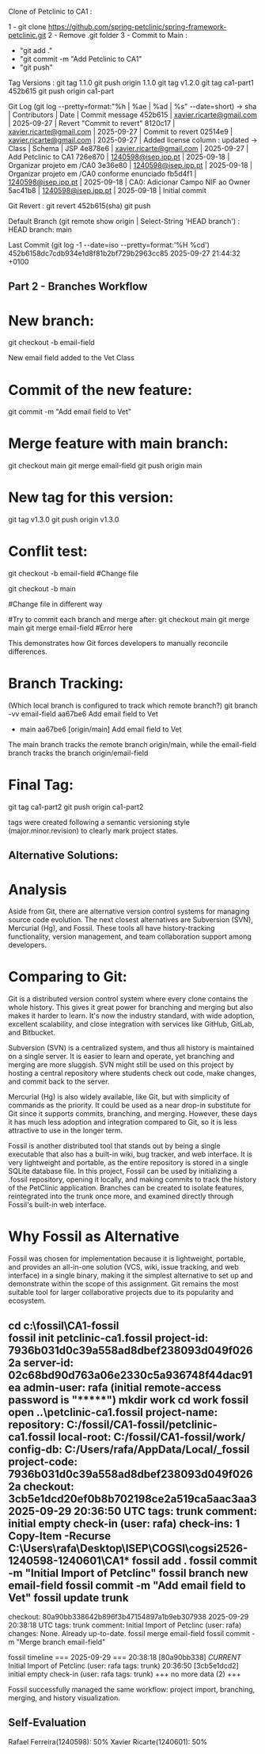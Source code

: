 Clone of Petclinic to CA1 : 

1 - git clone https://github.com/spring-petclinic/spring-framework-petclinic.git
2 - Remove .git folder
3 - Commit to Main : 
- "git add ."
- "git commit -m "Add Petclinic to CA1"
- "git push"

Tag Versions : 
git tag 1.1.0
git push origin 1.1.0
git tag v1.2.0
git tag ca1-part1 452b615
git push origin ca1-part


Git Log (git log --pretty=format:"%h | %ae | %ad | %s" --date=short) -> sha | Contributors | Date | Commit message
452b615 | xavier.ricarte@gmail.com | 2025-09-27 | Revert "Commit to revert"
8120c17 | xavier.ricarte@gmail.com | 2025-09-27 | Commit to revert
02514e9 | xavier.ricarte@gmail.com | 2025-09-27 | Added license column : updated -> Class | Schema | JSP
4e878e6 | xavier.ricarte@gmail.com | 2025-09-27 | Add Petclinic to CA1
726e870 | 1240598@isep.ipp.pt | 2025-09-18 | Organizar projeto em /CA0
3e36e80 | 1240598@isep.ipp.pt | 2025-09-18 | Organizar projeto em /CA0 conforme enunciado
fb5d4f1 | 1240598@isep.ipp.pt | 2025-09-18 | CA0: Adicionar Campo NIF ao Owner
5ac41b8 | 1240598@isep.ipp.pt | 2025-09-18 | Initial commit

Git Revert : 
git revert 452b615(sha)
git push

Default Branch (git remote show origin | Select-String 'HEAD branch') :
    HEAD branch: main

Last Commit (git log -1 --date=iso --pretty=format:'%H %cd')
452b6158dc7cdb934e1d8f81b2bf729b2963cc85 2025-09-27 21:44:32 +0100

## Part 2 - Branches Workflow

# New branch:
git checkout -b email-field

New email field added to the Vet Class

# Commit of the new feature:
git commit -m "Add email field to Vet"

# Merge feature with main branch:
git checkout main
git merge email-field
git push origin main

# New tag for this version:
git tag v1.3.0
git push origin v1.3.0

# Conflit test:
git checkout -b email-field
#Change file

git checkout -b main

#Change file in different way

#Try to commit each branch and merge after:
git checkout main
git merge main
git merge email-field #Error here

This demonstrates how Git forces developers to manually reconcile differences.

# Branch Tracking:
(Which local branch is configured to track which remote branch?)
git branch -vv
  email-field aa67be6 Add email field to Vet
* main        aa67be6 [origin/main] Add email field to Vet

The main branch tracks the remote branch origin/main, while the email-field branch tracks the branch origin/email-field

# Final Tag:
git tag ca1-part2
git push origin ca1-part2

tags were created following a semantic versioning style (major.minor.revision) to clearly mark project states.

## Alternative Solutions:
# Analysis
Aside from Git, there are alternative version control systems for managing source code evolution. 
The next closest alternatives are Subversion (SVN), Mercurial (Hg), and Fossil. 
These tools all have history-tracking functionality, version management, and team collaboration support among developers.

# Comparing to Git:
Git is a distributed version control system where every clone contains the whole history. 
This gives it great power for branching and merging but also makes it harder to learn. 
It's now the industry standard, with wide adoption, excellent scalability, and close integration with services like GitHub, GitLab, and Bitbucket.

Subversion (SVN) is a centralized system, and thus all history is maintained on a single server. 
It is easier to learn and operate, yet branching and merging are more sluggish. 
SVN might still be used on this project by hosting a central repository where students check out code, make changes, and commit back to the server.

Mercurial (Hg) is also widely available, like Git, but with simplicity of commands as the priority. 
It could be used as a near drop-in substitute for Git since it supports commits, branching, and merging. 
However, these days it has much less adoption and integration compared to Git, so it is less attractive to use in the longer term.

Fossil is another distributed tool that stands out by being a single executable that also has a built-in wiki, bug tracker, and web interface. 
It is very lightweight and portable, as the entire repository is stored in a single SQLite database file. 
In this project, Fossil can be used by initializing a .fossil repository, opening it locally, and making commits to track the history of the PetClinic application. 
Branches can be created to isolate features, reintegrated into the trunk once more, and examined directly through Fossil's built-in web interface.


# Why Fossil as Alternative

Fossil was chosen for implementation because it is lightweight, portable, and provides an all-in-one solution (VCS, wiki, issue tracking, and web interface) 
in a single binary, making it the simplest alternative to set up and demonstrate within the scope of this assignment. Git remains the most suitable tool for larger 
collaborative projects due to its popularity and ecosystem.

cd c:\fossil\CA1-fossil\
fossil init petclinic-ca1.fossil
project-id: 7936b031d0c39a558ad8dbef238093d049f0262a
server-id:  02c68bd90d763a06e2330c5a936748f44dac91ea
admin-user: rafa (initial remote-access password is "*****")
mkdir work
cd work
fossil open ..\petclinic-ca1.fossil
project-name: <unnamed>
repository:   C:/fossil/CA1-fossil/petclinic-ca1.fossil
local-root:   C:/fossil/CA1-fossil/work/
config-db:    C:/Users/rafa/AppData/Local/_fossil
project-code: 7936b031d0c39a558ad8dbef238093d049f0262a
checkout:     3cb5e1dcd20ef0b8b702198ce2a519ca5aac3aa3 2025-09-29 20:36:50 UTC
tags:         trunk
comment:      initial empty check-in (user: rafa)
check-ins:    1
Copy-Item -Recurse C:\Users\rafa\Desktop\ISEP\COGSI\cogsi2526-1240598-1240601\CA1\*
fossil add .
fossil commit -m "Initial Import of Petclinc"
fossil branch new email-field
fossil commit -m "Add email field to Vet"
fossil update trunk
-------------------------------------------------------------------------------
checkout:     80a90bb338642b896f3b47154897a1b9eb307938 2025-09-29 20:38:18 UTC
tags:         trunk
comment:      Initial Import of Petclinc (user: rafa)
changes:      None. Already up-to-date.
fossil merge email-field
fossil commit -m "Merge branch email-field"

fossil timeline
=== 2025-09-29 ===
20:38:18 [80a90bb338] *CURRENT* Initial Import of Petclinc (user: rafa tags: trunk)
20:36:50 [3cb5e1dcd2] initial empty check-in (user: rafa tags: trunk)
+++ no more data (2) +++

Fossil successfully managed the same workflow: project import, branching, merging, and history visualization.

## Self-Evaluation

Rafael Ferreira(1240598): 50%
Xavier Ricarte(1240601): 50%